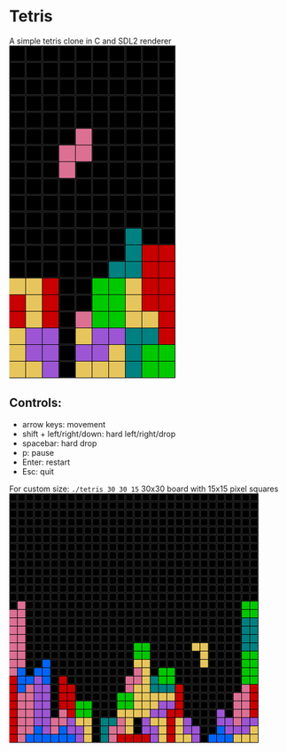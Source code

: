 # Tetris
A simple tetris clone in C and SDL2 renderer
![alt text](sc1.png)

## Controls:
* arrow keys: movement
* shift + left/right/down: hard left/right/drop 
* spacebar: hard drop
* p: pause
* Enter: restart
* Esc: quit

For custom size:
`./tetris 30 30 15` 30x30 board with 15x15 pixel squares
![alt text](sc2.png)
